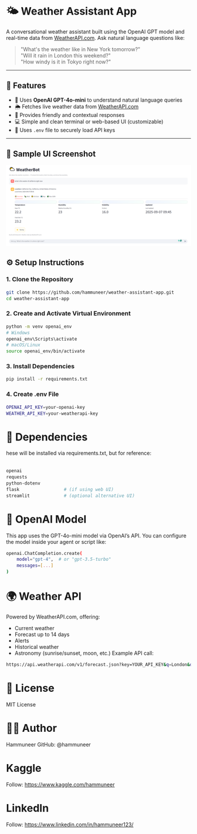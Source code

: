 # 🌤️ Weather Assistant App

A conversational weather assistant built using the OpenAI GPT model and real-time data from [WeatherAPI.com](https://www.weatherapi.com/). Ask natural language questions like:

> "What's the weather like in New York tomorrow?"  
> "Will it rain in London this weekend?"  
> "How windy is it in Tokyo right now?"

---

## 🚀 Features

- 🧠 Uses **OpenAI GPT-4o-mini** to understand natural language queries
- 🌦️ Fetches live weather data from [WeatherAPI.com](https://www.weatherapi.com/)
- 💬 Provides friendly and contextual responses
- 💻 Simple and clean terminal or web-based UI (customizable)
- 🔐 Uses `.env` file to securely load API keys

---

## 📸 Sample UI Screenshot

![Sample UI](screenshots/UI.png)



## ⚙️ Setup Instructions

### 1. Clone the Repository

```bash
git clone https://github.com/hammuneer/weather-assistant-app.git
cd weather-assistant-app
```



### 2. Create and Activate Virtual Environment

```bash
python -m venv openai_env
# Windows
openai_env\Scripts\activate
# macOS/Linux
source openai_env/bin/activate
```

### 3. Install Dependencies
```bash
pip install -r requirements.txt
```

### 4. Create .env File
```bash
OPENAI_API_KEY=your-openai-key
WEATHER_API_KEY=your-weatherapi-key
```

# 🧩 Dependencies
hese will be installed via requirements.txt, but for reference:
```bash

openai
requests
python-dotenv
flask                 # (if using web UI)
streamlit             # (optional alternative UI)

```


# 🧠 OpenAI Model

This app uses the GPT-4o-mini model via OpenAI’s API.
You can configure the model inside your agent or script like:
```bash
openai.ChatCompletion.create(
    model="gpt-4",  # or "gpt-3.5-turbo"
    messages=[...]
)
```

# 🌍 Weather API

Powered by WeatherAPI.com, offering:

- Current weather
- Forecast up to 14 days
- Alerts
- Historical weather
- Astronomy (sunrise/sunset, moon, etc.)
Example API call:

```bash
https://api.weatherapi.com/v1/forecast.json?key=YOUR_API_KEY&q=London&days=3
```


# 📄 License

MIT License


# 🙋‍♂️ Author

Hammuneer
GitHub: @hammuneer

# Kaggle 

Follow: https://www.kaggle.com/hammuneer

# LinkedIn

Follow: https://www.linkedin.com/in/hammuneer123/